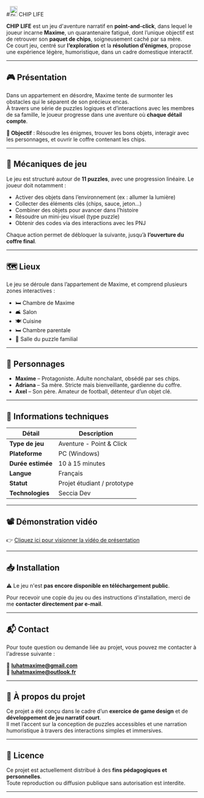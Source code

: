 #<img width="20" height="27" alt="RIGHT_000a" src="https://github.com/user-attachments/assets/9836e10a-bb87-4e59-8e14-5417f5c810fa" />
 CHIP LIFE

**CHIP LIFE** est un jeu d'aventure narratif en **point-and-click**, dans lequel le joueur incarne **Maxime**, un quarantenaire fatigué, dont l’unique objectif est de retrouver son **paquet de chips**, soigneusement caché par sa mère.  
Ce court jeu, centré sur **l’exploration** et la **résolution d’énigmes**, propose une expérience légère, humoristique, dans un cadre domestique interactif.

---

## 🎮 Présentation

Dans un appartement en désordre, Maxime tente de surmonter les obstacles qui le séparent de son précieux encas.  
À travers une série de puzzles logiques et d’interactions avec les membres de sa famille, le joueur progresse dans une aventure où **chaque détail compte**.

**🎯 Objectif** : Résoudre les énigmes, trouver les bons objets, interagir avec les personnages, et ouvrir le coffre contenant les chips.

---

## 🧩 Mécaniques de jeu

Le jeu est structuré autour de **11 puzzles**, avec une progression linéaire. Le joueur doit notamment :

- Activer des objets dans l’environnement (ex : allumer la lumière)
- Collecter des éléments clés (chips, sauce, jeton…)
- Combiner des objets pour avancer dans l’histoire
- Résoudre un mini-jeu visuel (type puzzle)
- Obtenir des codes via des interactions avec les PNJ

Chaque action permet de débloquer la suivante, jusqu’à **l’ouverture du coffre final**.

---

## 🗺️ Lieux

Le jeu se déroule dans l’appartement de Maxime, et comprend plusieurs zones interactives :

- 🛏️ Chambre de Maxime  
- 🛋️ Salon  
- 🍽️ Cuisine  
- 🛏️ Chambre parentale  
- 🧠 Salle du puzzle familial

---

## 👥 Personnages

- **Maxime** – Protagoniste. Adulte nonchalant, obsédé par ses chips.  
- **Adriana** – Sa mère. Stricte mais bienveillante, gardienne du coffre.  
- **Axel** – Son père. Amateur de football, détenteur d’un objet clé.

---

## 🔧 Informations techniques

| Détail                  | Description              |
|------------------------|--------------------------|
| **Type de jeu**        | Aventure - Point & Click |
| **Plateforme**         | PC (Windows)             |
| **Durée estimée**      | 10 à 15 minutes          |
| **Langue**             | Français                 |
| **Statut**             | Projet étudiant / prototype |
| **Technologies**       | Seccia Dev               |

---

## 📽️ Démonstration vidéo

👉 [Cliquez ici pour visionner la vidéo de présentation](https://youtu.be/kCZbKyiPT54)

---

## 📥 Installation

⚠️ Le jeu n'est **pas encore disponible en téléchargement public**.

Pour recevoir une copie du jeu ou des instructions d'installation, merci de me **contacter directement par e-mail**.

---

## 📬 Contact

Pour toute question ou demande liée au projet, vous pouvez me contacter à l'adresse suivante :

📧 **luhatmaxime@gmail.com**  
📧 **luhatmaxime@outlook.fr**

---

## 📌 À propos du projet

Ce projet a été conçu dans le cadre d’un **exercice de game design** et de **développement de jeu narratif court**.  
Il met l’accent sur la conception de puzzles accessibles et une narration humoristique à travers des interactions simples et immersives.

---

## 📜 Licence

Ce projet est actuellement distribué à des **fins pédagogiques et personnelles**.  
Toute reproduction ou diffusion publique sans autorisation est interdite.

---
